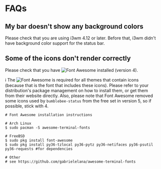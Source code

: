 # FAQs

## My bar doesn't show any background colors

Please check that you are using i3wm 4.12 or later. Before that, i3wm didn't have background color support for the status bar.

## Some of the icons don't render correctly

Please check that you have ![Font Awesome](https://fontawesome.com/) installed (version 4).

:information_source: The ![Font Awesome](https://fontawesome.com/) is required for all themes that contain icons (because that is the font that includes these icons). Please refer to your distribution's package management on how to install them, or get them from their website directly. Also, please note that Font Awesome removed some icons used by `bumblebee-status` from the free set in version 5, so if possible, stick with 4.

```
# Font Awesome installation instructions

# Arch Linux
$ sudo pacman -S awesome-terminal-fonts

# FreeBSD
$ sudo pkg install font-awesome
$ sudo pkg install py36-tzlocal py36-pytz py36-netifaces py36-psutil py36-requests #for dependencies

# Other
# see https://github.com/gabrielelana/awesome-terminal-fonts
```
